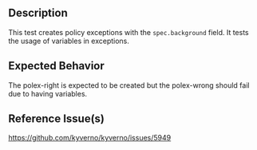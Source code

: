 ## Description

This test creates policy exceptions with the `spec.background` field. It tests the usage of variables in exceptions.

## Expected Behavior

The polex-right is expected to be created but the polex-wrong should fail due to having variables.

## Reference Issue(s)

https://github.com/kyverno/kyverno/issues/5949